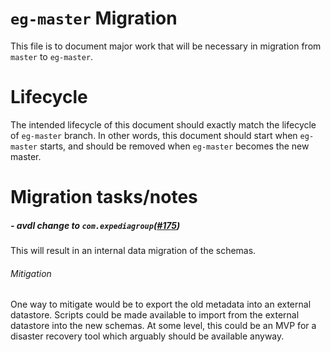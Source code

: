 # `eg-master` Migration

This file is to document major work that will be necessary in migration from `master` to `eg-master`.

# Lifecycle

The intended lifecycle of this document should exactly match the lifecycle of `eg-master` branch.
In other words, this document should start when `eg-master` starts, 
and should be removed when `eg-master` becomes the new master.

# Migration tasks/notes

##### - avdl change to `com.expediagroup`([#175](https://github.com/ExpediaGroup/stream-registry/pull/175))

This will result in an internal data migration of the schemas. 

###### Mitigation

One way to mitigate would be to export the old metadata into an external datastore.
Scripts could be made available to import from the external datastore into the new schemas.
At some level, this could be an MVP for a disaster recovery tool which arguably should be available anyway.

